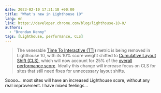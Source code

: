 ```yaml
---
date: 2023-02-10 17:31:18 +00:00
title: "What's new in Lighthouse 10"
lang: en
link: https://developer.chrome.com/blog/lighthouse-10-0/
authors:
  - "Brendan Kenny"
tags: [Lighthouse, performance, CLS]
---
```


> The venerable [Time To Interactive (TTI)](https://web.dev/tti/) metric is being removed in Lighthouse 10, with its 10% score weight shifted to [Cumulative Layout Shift (CLS)](https://web.dev/cls/), which will now account for 25% of the [overall performance score](https://developer.chrome.com/docs/lighthouse/performance/performance-scoring/#lighthouse-10). Ideally this change will increase focus on CLS for sites that still need fixes for unnecessary layout shifts.

Soooo… most sites will have an increased Lighthouse score, without any real improvement. I have mixed feelings…

